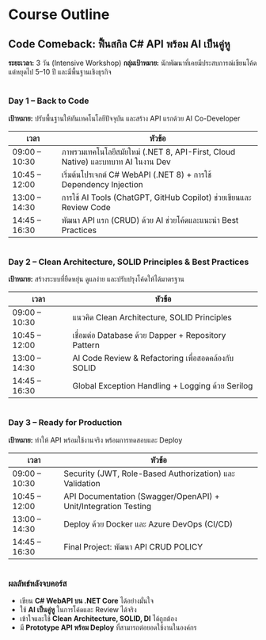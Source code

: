 # Course Outline

## **Code Comeback: ฟื้นสกิล C# API พร้อม AI เป็นคู่หู**

**ระยะเวลา:** 3 วัน (Intensive Workshop)
**กลุ่มเป้าหมาย:** นักพัฒนาที่เคยมีประสบการณ์เขียนโค้ด แต่หยุดไป 5–10 ปี และมีพื้นฐานเชิงธุรกิจ

#

### **Day 1 – Back to Code**

**เป้าหมาย:** ปรับพื้นฐานให้ทันเทคโนโลยีปัจจุบัน และสร้าง API แรกด้วย AI Co-Developer

| เวลา          | หัวข้อ                                                                          |
| ------------- | ------------------------------------------------------------------------------- |
| 09:00 – 10:30 | ภาพรวมเทคโนโลยีสมัยใหม่ (.NET 8, API-First, Cloud Native) และบทบาท AI ในงาน Dev |
| 10:45 – 12:00 | เริ่มต้นโปรเจกต์ C# WebAPI (.NET 8) + การใช้ Dependency Injection               |
| 13:00 – 14:30 | การใช้ AI Tools (ChatGPT, GitHub Copilot) ช่วยเขียนและ Review Code              |
| 14:45 – 16:30 | พัฒนา API แรก (CRUD) ด้วย AI ช่วยโค้ดและแนะนำ Best Practices                    |

#

### **Day 2 – Clean Architecture, SOLID Principles & Best Practices**

**เป้าหมาย:** สร้างระบบที่ยืดหยุ่น ดูแลง่าย และปรับปรุงโค้ดให้ได้มาตรฐาน

| เวลา          | หัวข้อ                                              |
| ------------- | --------------------------------------------------- |
| 09:00 – 10:30 | แนวคิด Clean Architecture, SOLID Principles         |
| 10:45 – 12:00 | เชื่อมต่อ Database ด้วย Dapper + Repository Pattern |
| 13:00 – 14:30 | AI Code Review & Refactoring เพื่อสอดคล้องกับ SOLID |
| 14:45 – 16:30 | Global Exception Handling + Logging ด้วย Serilog    |

#

### **Day 3 – Ready for Production**

**เป้าหมาย:** ทำให้ API พร้อมใช้งานจริง พร้อมการทดสอบและ Deploy

| เวลา          | หัวข้อ                                                         |
| ------------- | -------------------------------------------------------------- |
| 09:00 – 10:30 | Security (JWT, Role-Based Authorization) และ Validation        |
| 10:45 – 12:00 | API Documentation (Swagger/OpenAPI) + Unit/Integration Testing |
| 13:00 – 14:30 | Deploy ด้วย Docker และ Azure DevOps (CI/CD)                    |
| 14:45 – 16:30 | Final Project: พัฒนา API CRUD POLICY       |

#

### **ผลลัพธ์หลังจบคอร์ส**

* เขียน **C# WebAPI บน .NET Core** ได้อย่างมั่นใจ
* ใช้ **AI เป็นคู่หู** ในการโค้ดและ Review ได้จริง
* เข้าใจและใช้ **Clean Architecture, SOLID, DI** ได้ถูกต้อง
* มี **Prototype API พร้อม Deploy** ที่สามารถต่อยอดใช้งานในองค์กร

#

